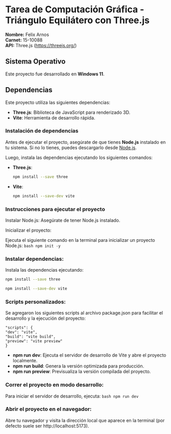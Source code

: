 # Tarea de Computación Gráfica - Triángulo Equilátero con Three.js

**Nombre:** Felix Arnos  
**Carnet:** 15-10088  
**API:** Three.js (https://threejs.org/)

## Sistema Operativo

Este proyecto fue desarrollado en **Windows 11**.

## Dependencias

Este proyecto utiliza las siguientes dependencias:

- **Three.js**: Biblioteca de JavaScript para renderizado 3D.
- **Vite**: Herramienta de desarrollo rápida.

### Instalación de dependencias

Antes de ejecutar el proyecto, asegúrate de que tienes **Node.js** instalado en tu sistema. Si no lo tienes, puedes descargarlo desde [Node.js](https://nodejs.org/).

Luego, instala las dependencias ejecutando los siguientes comandos:

- **Three.js**:

  ```bash
  npm install --save three
  ```

- **Vite**:

  ```bash
  npm install --save-dev vite
  ```

### Instrucciones para ejecutar el proyecto

Instalar Node.js:
Asegúrate de tener Node.js instalado.

Inicializar el proyecto:

Ejecuta el siguiente comando en la terminal para inicializar un proyecto Node.js:
`bash
    npm init -y
    `

### Instalar dependencias:

Instala las dependencias ejecutando:

```bash
npm install --save three
```

```bash
npm install --save-dev vite
```

### Scripts personalizados:

Se agregaron los siguientes scripts al archivo package.json para facilitar el desarrollo y la ejecución del proyecto:

    "scripts": {
    "dev": "vite",
    "build": "vite build",
    "preview": "vite preview"
    }

- **npm run dev**: Ejecuta el servidor de desarrollo de Vite y abre el proyecto localmente.
- **npm run build**: Genera la versión optimizada para producción.
- **npm run preview**: Previsualiza la versión compilada del proyecto.

### Correr el proyecto en modo desarrollo:

Para iniciar el servidor de desarrollo, ejecuta:
    ```bash
    npm run dev
    ```
### Abrir el proyecto en el navegador:

Abre tu navegador y visita la dirección local que aparece en la terminal (por defecto suele ser http://localhost:5173).
